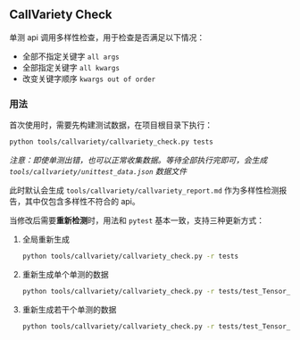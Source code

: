 ## CallVariety Check

单测 api 调用多样性检查，用于检查是否满足以下情况：

- 全部不指定关键字 `all args`
- 全部指定关键字 `all kwargs`
- 改变关键字顺序 `kwargs out of order`

### 用法

首次使用时，需要先构建测试数据，在项目根目录下执行：

```bash
python tools/callvariety/callvariety_check.py tests
```

*注意：即使单测出错，也可以正常收集数据。等待全部执行完即可，会生成 `tools/callvariety/unittest_data.json` 数据文件*

此时默认会生成 `tools/callvariety/callvariety_report.md` 作为多样性检测报告，其中仅包含多样性不符合的 api。

当修改后需要**重新检测**时，用法和 `pytest` 基本一致，支持三种更新方式：

1. 全局重新生成

    ```bash
    python tools/callvariety/callvariety_check.py -r tests
    ```

2. 重新生成单个单测的数据

    ```bash
    python tools/callvariety/callvariety_check.py -r tests/test_Tensor_amax.py
    ```

3. 重新生成若干个单测的数据

    ```bash
    python tools/callvariety/callvariety_check.py -r tests/test_Tensor_div*
    ```
